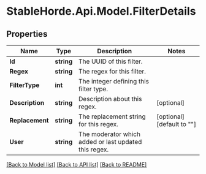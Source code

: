 # StableHorde.Api.Model.FilterDetails

## Properties

Name | Type | Description | Notes
------------ | ------------- | ------------- | -------------
**Id** | **string** | The UUID of this filter. | 
**Regex** | **string** | The regex for this filter. | 
**FilterType** | **int** | The integer defining this filter type. | 
**Description** | **string** | Description about this regex. | [optional] 
**Replacement** | **string** | The replacement string for this regex. | [optional] [default to ""]
**User** | **string** | The moderator which added or last updated this regex. | 

[[Back to Model list]](../README.md#documentation-for-models) [[Back to API list]](../README.md#documentation-for-api-endpoints) [[Back to README]](../README.md)

